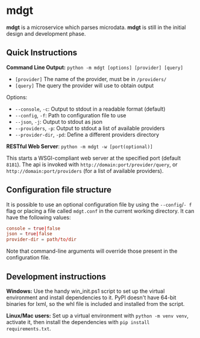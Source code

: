 mdgt
====
**mdgt** is a microservice which parses microdata.  **mdgt** is still
in the initial design and development phase.

Quick Instructions
------------------
**Command Line Output:** `python -m mdgt [options] [provider] [query]`

* `[provider]` The name of the provider, must be in `/providers/`
* `[query]` The query the provider will use to obtain output

Options:
* `--console`, `-c`: Output to stdout in a readable format (default)
* `--config`, `-f`: Path to configuration file to use
* `--json`, `-j`: Output to stdout as json
* `--providers`, `-p`: Output to stdout a list of available providers
* `--provider-dir`, `-pd`: Define a different providers directory

**RESTful Web Server**: `python -m mdgt -w [port(optional)]`

This starts a WSGI-compliant web server at the specified port (default `8181`).  The
api is invoked with `http://domain:port/provider/query`, or `http://domain:port/providers`
(for a list of available providers).

Configuration file structure
----------------------------

It is possible to use an optional configuration file by using the
`--config`/`- f` flag or placing a file called `mdgt.conf` in the current working
directory. It can have the following values:

```conf
console = true|false
json = true|false
provider-dir = path/to/dir
```

Note that command-line arguments will override those present in the configuration
file.

Development instructions
------------------------
**Windows:** Use the handy win_init.ps1 script to set up the virtual
environment and install dependencies to it. PyPI doesn't have 64-bit binaries
for lxml, so the whl file is included and installed from the script.

**Linux/Mac users:** Set up a virtual environment with `python -m venv venv`, activate it,
then install the dependencies with `pip install requirements.txt`.
